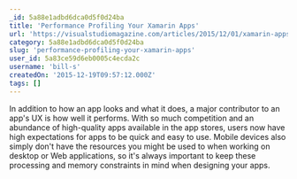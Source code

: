 ```yaml
---
_id: 5a88e1adbd6dca0d5f0d24ba
title: 'Performance Profiling Your Xamarin Apps'
url: 'https://visualstudiomagazine.com/articles/2015/12/01/xamarin-apps.aspx'
category: 5a88e1adbd6dca0d5f0d24ba
slug: 'performance-profiling-your-xamarin-apps'
user_id: 5a83ce59d6eb0005c4ecda2c
username: 'bill-s'
createdOn: '2015-12-19T09:57:12.000Z'
tags: []
---
```


In addition to how an app looks and what it does, a major contributor to an app's UX is how well it performs. With so much competition and an abundance of high-quality apps available in the app stores, users now have high expectations for apps to be quick and easy to use. Mobile devices also simply don't have the resources you might be used to when working on desktop or Web applications, so it's always important to keep these processing and memory constraints in mind when designing your apps.
